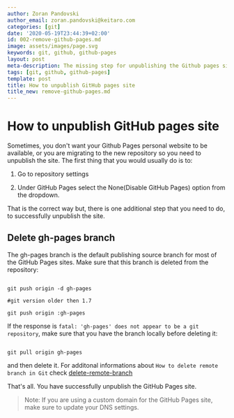 ```yaml
---
author: Zoran Pandovski
author_email: zoran.pandovski@keitaro.com
categories: [git]
date: '2020-05-19T23:44:39+02:00'
id: 002-remove-github-pages.md
image: assets/images/page.svg
keywords: git, github, github-pages
layout: post
meta-description: The missing step for unpublishing the Github pages site
tags: [git, github, github-pages]
template: post
title: How to unpublish GitHub pages site
title_new: remove-github-pages.md
---
```




# How to unpublish GitHub pages site



Sometimes, you don't want your Github Pages personal website to be available, or you are migrating to the new repository so you need to unpublish the site. The first thing that you would usually do is to:

1. Go to repository settings

2. Under GitHub Pages select the None(Disable GitHub Pages) option from the dropdown.



That is the correct way but, there is one additional step that you need to do, to successfully unpublish the site.



## Delete gh-pages branch



The gh-pages branch is the default publishing source branch for most of the GitHub Pages sites. Make sure that this branch is deleted from the repository:



```git

git push origin -d gh-pages

#git version older then 1.7

git push origin :gh-pages

```



If the response is `fatal: 'gh-pages' does not appear to be a git repository`, make sure that you have the branch locally before deleting it:



```git

git pull origin gh-pages

```

and then delete it. For additonal informations about `How to delete remote branch in Git` check [delete-remote-branch](https://github.com/oneminblogs/content/blob/unpublish-gh-pages/git/001-delete-remote-branch.md)



That's all. You have successfully unpublish the GitHub Pages site.

>Note: If you are using a custom domain for the GitHub Pages site, make sure to update your DNS settings.
